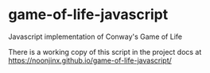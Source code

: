 # game-of-life-javascript
Javascript implementation of Conway's Game of Life 

There is a working copy of this script in the project docs at https://noonjinx.github.io/game-of-life-javascript/

